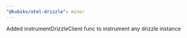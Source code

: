 ```yaml
---
"@kubiks/otel-drizzle": minor
---
```


Added instrumentDrizzleClient func to instrument any drizzle instance

